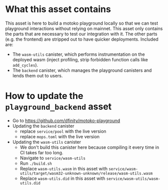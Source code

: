 # What this asset contains
This asset is here to build a motoko playground locally so that we can test playground interactions without relying on mainnet.
This asset only contains the parts that are necessary to test our integration with it. The other parts (e.g. the frontend) are stripped out to have quicker deployments.
Included are:
- The `wasm-utils` canister, which performs instrumentation on the deployed wasm (inject profiling, strip forbidden function calls like `add_cycles`).
- The `backend` canister, which manages the playground canisters and lends them out to users.

# How to update the `playground_backend` asset
- Go to https://github.com/dfinity/motoko-playground
- Updating the `backend` canister
    - replace `service/pool` with the live version
    - replace `mops.toml` with the live version
- Updating the `wasm-utils` canister
    - We don't build this canister here because compiling it every time in CI takes far too long.
    - Navigate to `service/wasm-utils`
    - Run `./build.sh`
    - Replace `wasm-utils.wasm` in this asset with `service/wasm-utils/target/wasm32-unknown-unknown/release/wasm-utils.wasm`
    - Replace `wasm-utils.did` in this asset with `service/wasm-utils/wasm-utils.did`